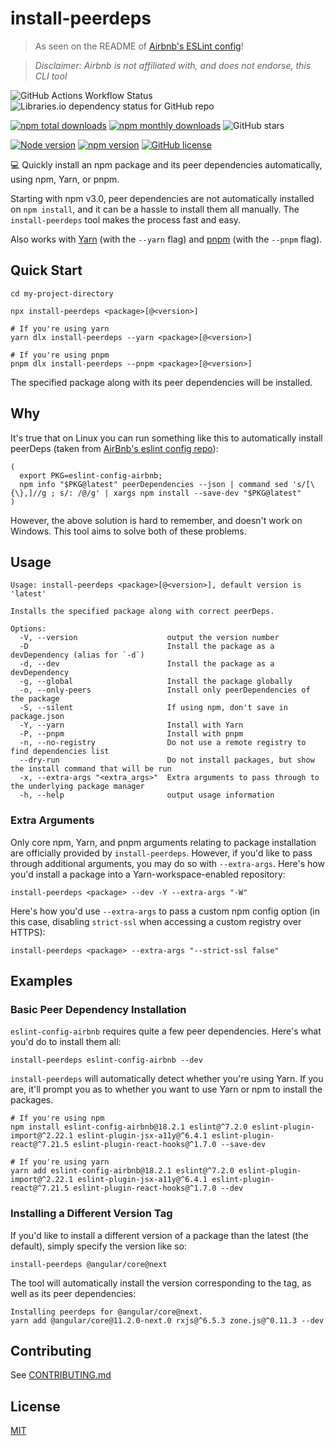 # install-peerdeps

> As seen on the README of [Airbnb's ESLint config](https://www.npmjs.com/package/eslint-config-airbnb)!

> _Disclaimer: Airbnb is not affiliated with, and does not endorse, this CLI tool_

![GitHub Actions Workflow Status](https://img.shields.io/github/actions/workflow/status/nathanhleung/install-peerdeps/node.yml) ![Libraries.io dependency status for GitHub repo](https://img.shields.io/librariesio/github/nathanhleung/install-peerdeps)

[![npm total downloads](https://img.shields.io/npm/dt/install-peerdeps.svg)](https://www.npmjs.com/package/install-peerdeps) [![npm monthly downloads](https://img.shields.io/npm/dm/install-peerdeps.svg)](https://www.npmjs.com/package/install-peerdeps) ![GitHub stars](https://img.shields.io/github/stars/nathanhleung/install-peerdeps?style=social)

[![Node version](https://img.shields.io/node/v/install-peerdeps.svg)](https://github.com/nathanhleung/install-peerdeps) [![npm version](https://badge.fury.io/js/install-peerdeps.svg)](https://www.npmjs.com/package/install-peerdeps)
[![GitHub license](https://img.shields.io/github/license/nathanhleung/install-peerdeps.svg)](https://github.com/nathanhleung/install-peerdeps/blob/master/LICENSE)

💻 Quickly install an npm package and its peer dependencies automatically, using npm, Yarn, or pnpm. 

Starting with npm v3.0, peer dependencies are not automatically installed on `npm install`, and it can be a hassle to install them all manually. The `install-peerdeps` tool makes the process fast and easy.

Also works with [Yarn](https://yarnpkg.com/) (with the `--yarn` flag) and [pnpm](https://pnpm.io/) (with the `--pnpm` flag).

## Quick Start

```
cd my-project-directory

npx install-peerdeps <package>[@<version>]

# If you're using yarn
yarn dlx install-peerdeps --yarn <package>[@<version>]

# If you're using pnpm
pnpm dlx install-peerdeps --pnpm <package>[@<version>]
```

The specified package along with its peer dependencies will be installed.

## Why

It's true that on Linux you can run something like this to automatically install peerDeps (taken from [AirBnb's eslint config repo](https://github.com/airbnb/javascript)):

```
(
  export PKG=eslint-config-airbnb;
  npm info "$PKG@latest" peerDependencies --json | command sed 's/[\{\},]//g ; s/: /@/g' | xargs npm install --save-dev "$PKG@latest"
)
```

However, the above solution is hard to remember, and doesn't work on Windows. This tool aims to solve both of these problems.

## Usage

```
Usage: install-peerdeps <package>[@<version>], default version is 'latest'

Installs the specified package along with correct peerDeps.

Options:
  -V, --version                    output the version number
  -D                               Install the package as a devDependency (alias for `-d`)
  -d, --dev                        Install the package as a devDependency
  -g, --global                     Install the package globally
  -o, --only-peers                 Install only peerDependencies of the package
  -S, --silent                     If using npm, don't save in package.json
  -Y, --yarn                       Install with Yarn
  -P, --pnpm                       Install with pnpm
  -n, --no-registry                Do not use a remote registry to find dependencies list
  --dry-run                        Do not install packages, but show the install command that will be run
  -x, --extra-args "<extra_args>"  Extra arguments to pass through to the underlying package manager
  -h, --help                       output usage information
```

### Extra Arguments

Only core npm, Yarn, and pnpm arguments relating to package installation are officially provided by `install-peerdeps`. However, if you'd like to pass through additional arguments, you may do so with `--extra-args`. Here's how you'd install a package into a Yarn-workspace-enabled repository:

`install-peerdeps <package> --dev -Y --extra-args "-W"`

Here's how you'd use `--extra-args` to pass a custom npm config option (in this case, disabling `strict-ssl` when accessing a custom registry over HTTPS):

`install-peerdeps <package> --extra-args "--strict-ssl false"`

## Examples

### Basic Peer Dependency Installation

`eslint-config-airbnb` requires quite a few peer dependencies. Here's what you'd do to install them all:

`install-peerdeps eslint-config-airbnb --dev`

`install-peerdeps` will automatically detect whether you're using Yarn. If you are, it'll prompt you as to whether you want to use Yarn or npm to install the packages.

```
# If you're using npm
npm install eslint-config-airbnb@18.2.1 eslint@^7.2.0 eslint-plugin-import@^2.22.1 eslint-plugin-jsx-a11y@^6.4.1 eslint-plugin-react@^7.21.5 eslint-plugin-react-hooks@^1.7.0 --save-dev

# If you're using yarn
yarn add eslint-config-airbnb@18.2.1 eslint@^7.2.0 eslint-plugin-import@^2.22.1 eslint-plugin-jsx-a11y@^6.4.1 eslint-plugin-react@^7.21.5 eslint-plugin-react-hooks@^1.7.0 --dev
```

### Installing a Different Version Tag

If you'd like to install a different version of a package than the latest (the default), simply specify the version like so:

`install-peerdeps @angular/core@next`

The tool will automatically install the version corresponding to the tag, as well as its peer dependencies:

```
Installing peerdeps for @angular/core@next.
yarn add @angular/core@11.2.0-next.0 rxjs@^6.5.3 zone.js@^0.11.3 --dev
```

## Contributing

See [CONTRIBUTING.md](https://github.com/nathanhleung/install-peerdeps/blob/master/CONTRIBUTING.md)

## License

[MIT](https://github.com/nathanhleung/install-peerdeps/blob/master/LICENSE)
